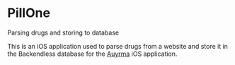 PillOne
=======

Parsing drugs and storing to database

This is an iOS application used to parse drugs from a website and store it in the Backendless database for the [Auyrma](https://github.com/ardulat/Auyrma) iOS application.
